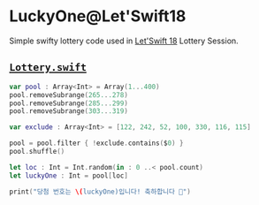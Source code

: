 # LuckyOne@Let'Swift18
Simple swifty lottery code used in [Let'Swift 18](https://letswift.kr/2018/) Lottery Session.

## [`Lottery.swift`](Lottery.swift)

```swift
var pool : Array<Int> = Array(1...400)
pool.removeSubrange(265...278)
pool.removeSubrange(285...299)
pool.removeSubrange(303...319)

var exclude : Array<Int> = [122, 242, 52, 100, 330, 116, 115]

pool = pool.filter { !exclude.contains($0) }
pool.shuffle()

let loc : Int = Int.random(in : 0 ..< pool.count)
let luckyOne : Int = pool[loc]

print("당첨 번호는 \(luckyOne)입니다! 축하합니다 🎉")
```

